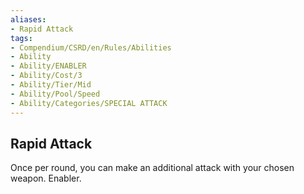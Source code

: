 ```yaml
---
aliases:
- Rapid Attack
tags:
- Compendium/CSRD/en/Rules/Abilities
- Ability
- Ability/ENABLER
- Ability/Cost/3
- Ability/Tier/Mid
- Ability/Pool/Speed
- Ability/Categories/SPECIAL ATTACK
---
```


  
## Rapid Attack  
Once per round, you can make an additional attack with your chosen weapon. Enabler. 
